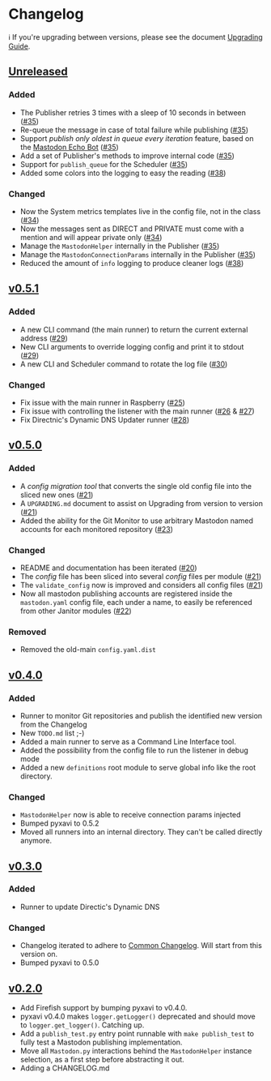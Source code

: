 # Changelog

ℹ️ If you're upgrading between versions, please see the document [Upgrading Guide](UPGRADING.md).

## [Unreleased](https://github.com/XaviArnaus/janitor/)

### Added

- The Publisher retries 3 times with a sleep of 10 seconds in between ([#35](https://github.com/XaviArnaus/janitor/pull/35))
- Re-queue the message in case of total failure while publishing ([#35](https://github.com/XaviArnaus/janitor/pull/35))
- Support *publish only oldest in queue every iteration* feature, based on the [Mastodon Echo Bot](https://github.com/XaviArnaus/mastodon-echo-bot) ([#35](https://github.com/XaviArnaus/janitor/pull/35))
- Add a set of Publisher's methods to improve internal code ([#35](https://github.com/XaviArnaus/janitor/pull/35))
- Support for `publish_queue` for the Scheduler ([#35](https://github.com/XaviArnaus/janitor/pull/35))
- Added some colors into the logging to easy the reading ([#38](https://github.com/XaviArnaus/janitor/pull/38))

### Changed

- Now the System metrics templates live in the config file, not in the class ([#34](https://github.com/XaviArnaus/janitor/pull/34))
- Now the messages sent as DIRECT and PRIVATE must come with a mention and will appear private only ([#34](https://github.com/XaviArnaus/janitor/pull/34))
- Manage the `MastodonHelper` internally in the Publisher ([#35](https://github.com/XaviArnaus/janitor/pull/35))
- Manage the `MastodonConnectionParams` internally in the Publisher ([#35](https://github.com/XaviArnaus/janitor/pull/35))
- Reduced the amount of `info` logging to produce cleaner logs ([#38](https://github.com/XaviArnaus/janitor/pull/38))

## [v0.5.1](https://github.com/XaviArnaus/janitor/releases/tag/v0.5.1)

### Added

- A new CLI command (the main runner) to return the current external address ([#29](https://github.com/XaviArnaus/janitor/pull/29))
- New CLI arguments to override logging config and print it to stdout ([#29](https://github.com/XaviArnaus/janitor/pull/29))
- A new CLI and Scheduler command to rotate the log file ([#30](https://github.com/XaviArnaus/janitor/pull/30))

### Changed

- Fix issue with the main runner in Raspberry ([#25](https://github.com/XaviArnaus/janitor/pull/25))
- Fix issue with controlling the listener with the main runner ([#26](https://github.com/XaviArnaus/janitor/pull/26) & [#27](https://github.com/XaviArnaus/janitor/pull/27))
- Fix Directnic's Dynamic DNS Updater runner ([#28](https://github.com/XaviArnaus/janitor/pull/28))

## [v0.5.0](https://github.com/XaviArnaus/janitor/releases/tag/v0.5.0)

### Added

- A *config migration tool* that converts the single old config file into the sliced new ones ([#21](https://github.com/XaviArnaus/janitor/pull/21))
- A `UPGRADING.md` document to assist on Upgrading from version to version ([#21](https://github.com/XaviArnaus/janitor/pull/21))
- Added the ability for the Git Monitor to use arbitrary Mastodon named accounts for each monitored repository ([#23](https://github.com/XaviArnaus/janitor/pull/23))

### Changed

- README and documentation has been iterated ([#20](https://github.com/XaviArnaus/janitor/pull/20))
- The *config* file has been sliced into several *config* files per module ([#21](https://github.com/XaviArnaus/janitor/pull/21))
- The `validate_config` now is improved and considers all config files ([#21](https://github.com/XaviArnaus/janitor/pull/21))
- Now all mastodon publishing accounts are registered inside the `mastodon.yaml` config file, each under a name, to easily be referenced from other Janitor modules ([#22](https://github.com/XaviArnaus/janitor/pull/22))

### Removed

- Removed the old-main `config.yaml.dist`

## [v0.4.0](https://github.com/XaviArnaus/janitor/releases/tag/v0.4.0)

### Added

- Runner to monitor Git repositories and publish the identified new version from the Changelog
- New `TODO.md` list ;-)
- Added a main runner to serve as a Command Line Interface tool.
- Added the possibility from the config file to run the listener in debug mode
- Added a new `definitions` root module to serve global info like the root directory.

### Changed

- `MastodonHelper` now is able to receive connection params injected
- Bumped pyxavi to 0.5.2
- Moved all runners into an internal directory. They can't be called directly anymore.

## [v0.3.0](https://github.com/XaviArnaus/janitor/releases/tag/v0.3.0)

### Added

- Runner to update Directic's Dynamic DNS

### Changed

- Changelog iterated to adhere to [Common Changelog](https://common-changelog.org). Will start from this version on.
- Bumped pyxavi to 0.5.0

## [v0.2.0](https://github.com/XaviArnaus/janitor/releases/tag/v0.2.0)

- Add Firefish support by bumping pyxavi to v0.4.0. 
- pyxavi v0.4.0 makes `logger.getLogger()` deprecated and should move to `logger.get_logger()`. Catching up.
- Add a `publish_test.py` entry point runnable with `make publish_test` to fully test a Mastodon publishing implementation.
- Move all `Mastodon.py` interactions behind the `MastodonHelper` instance selection, as a first step before abstracting it out.
- Adding a CHANGELOG.md